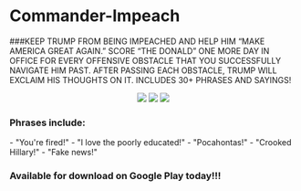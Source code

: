 # Commander-Impeach

###KEEP TRUMP FROM BEING IMPEACHED AND HELP HIM “MAKE AMERICA GREAT AGAIN.”
SCORE “THE DONALD” ONE MORE DAY IN OFFICE FOR EVERY OFFENSIVE OBSTACLE THAT YOU SUCCESSFULLY NAVIGATE HIM PAST. AFTER PASSING EACH OBSTACLE, TRUMP WILL EXCLAIM HIS THOUGHTS ON IT. INCLUDES 30+ PHRASES AND SAYINGS!

<p align = "center">
  <img src = "https://lh3.googleusercontent.com/x9IxUx1LgbyP-zqSB8ynrG6F0Jcism4bnMg6fA9RIXkFCTpc47J1RhJ-X7O-gAALYUg=w720-h310-rw"/>
  <img src = "https://lh3.googleusercontent.com/k_voaUeB4qIbfd8zbxRWIQjZNBbJ_d80Bt7ZOaVqtBcub-OgEx6ORxk92-cNd8-PyZA=w720-h310-rw"/>
   <img src = "https://lh3.googleusercontent.com/v9NKY463VSEedOEMiDzo1kLhWB1yAo0UlW1xB7RSCvXzm2g1AX6FYYib-x0yiec2Wu3T=w720-h310-rw"/>
</p>

<h3>Phrases include:</h3>
- "You're fired!"
- "I love the poorly educated!"
- "Pocahontas!"
- "Crooked Hillary!"
- "Fake news!"

<h3>Available for download on Google Play today!!!</h3>

